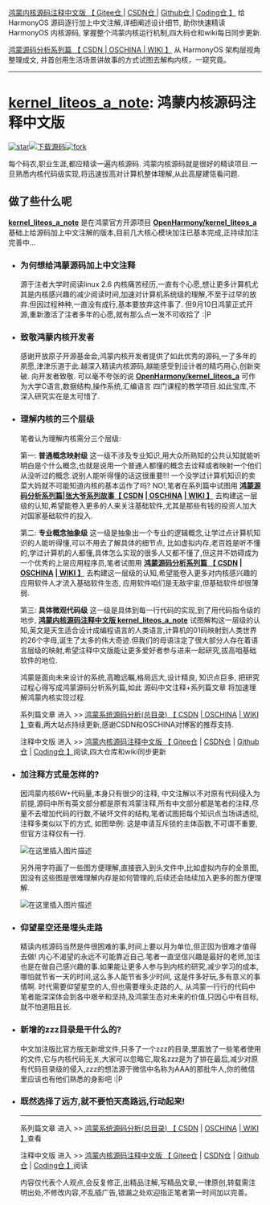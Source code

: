[鸿蒙内核源码注释中文版 【 Gitee仓 ](https://gitee.com/weharmony/kernel_liteos_a_note) | [ CSDN仓 ](https://codechina.csdn.net/kuangyufei/kernel_liteos_a_note) | [ Github仓 ](https://github.com/kuangyufei/kernel_liteos_a_note) | [ Coding仓 】](https://weharmony.coding.net/public/harmony/kernel_liteos_a_note/git/files) 给 HarmonyOS 源码逐行加上中文注解,详细阐述设计细节, 助你快速精读 HarmonyOS 内核源码, 掌握整个鸿蒙内核运行机制,四大码仓和wiki每日同步更新.

[鸿蒙源码分析系列篇 【 CSDN ](https://blog.csdn.net/kuangyufei/article/details/108727970) [| OSCHINA ](https://my.oschina.net/u/3751245/blog/4626852) [| WIKI 】](https://gitee.com/weharmony/kernel_liteos_a_note/wikis/pages) 从 HarmonyOS 架构层视角整理成文, 并首创用生活场景讲故事的方式试图去解构内核，一窥究竟。

---

# **[kernel\_liteos\_a_note](https://gitee.com/weharmony/kernel_liteos_a_note): 鸿蒙内核源码注释中文版**

[![star](https://gitee.com/weharmony/kernel_liteos_a_note/badge/star.svg?theme=dark)](https://gitee.com/weharmony/kernel_liteos_a_note)[![下载源码](https://gitee.com/oschina/git-osc/widgets/widget_3.svg)](https://gitee.com/weharmony/kernel_liteos_a_note)[![fork](https://gitee.com/weharmony/kernel_liteos_a_note/badge/fork.svg?theme=dark)](https://gitee.com/weharmony/kernel_liteos_a_note)

每个码农,职业生涯,都应精读一遍内核源码. 鸿蒙内核源码就是很好的精读项目.一旦熟悉内核代码级实现,将迅速拔高对计算机整体理解,从此高屋建瓴看问题.


## **做了些什么呢**

**[kernel\_liteos\_a_note](https://gitee.com/weharmony/kernel_liteos_a_note)** 是在鸿蒙官方开源项目 **[OpenHarmony/kernel\_liteos\_a](https://gitee.com/openharmony/kernel_liteos_a)** 基础上给源码加上中文注解的版本,目前几大核心模块加注已基本完成,正持续加注完善中...

-   ### **为何想给鸿蒙源码加上中文注释**
    
    源于注者大学时阅读linux 2.6 内核痛苦经历,一直有个心愿,想让更多计算机尤其是内核感兴趣的减少阅读时间,加速对计算机系统级的理解,不至于过早的放弃.但因过程种种,一直没有成行,基本要放弃这件事了. 但9月10日鸿蒙正式开源,重新激活了注者多年的心愿,就有那么点一发不可收拾了 :|P
    
-   ### **致敬鸿蒙内核开发者**
    
    感谢开放原子开源基金会,鸿蒙内核开发者提供了如此优秀的源码,一了多年的夙愿,津津乐道于此.越深入精读内核源码,越能感受到设计者的精巧用心,创新突破. 向开发者致敬. 可以毫不夸张的说 **[OpenHarmony/kernel\_liteos\_a](https://gitee.com/openharmony/kernel_liteos_a)** 可作为大学C语言,数据结构,操作系统,汇编语言 四门课程的教学项目.如此宝库,不深入研究实在是太可惜了.
    
-   ### **理解内核的三个层级**
    
    笔者认为理解内核需分三个层级:
    
    第一: **普通概念映射级** 这一级不涉及专业知识,用大众所熟知的公共认知就能听明白是个什么概念,也就是说用一个普通人都懂的概念去诠释或者映射一个他们从没听过的概念.说别人能听得懂的话这很重要!!! 一个没学过计算机知识的卖菜大妈就不可能知道内核的基本运作了吗? NO!,笔者在系列篇中试图用 **[鸿蒙源码分析系列篇|张大爷系列故事【 CSDN](https://blog.csdn.net/kuangyufei/article/details/108727970) [| OSCHINA](https://my.oschina.net/u/3751245/blog/4626852) [| WIKI 】](https://gitee.com/weharmony/kernel_liteos_a_note/wikis/pages)** 去构建这一层级的认知,希望能卷入更多的人来关注基础软件,尤其是那些有钱的投资人加大对国家基础软件的投入.
    
    第二: **专业概念抽象级** 这一级是抽象出一个专业的逻辑概念,让学过点计算机知识的人能听得懂,可以不用去了解具体的细节点, 比如虚拟内存,老百姓是听不懂的,学过计算机的人都懂,具体怎么实现的很多人又都不懂了,但这并不妨碍成为一个优秀的上层应用程序员,笔者试图用 **[鸿蒙源码分析系列篇 【 CSDN](https://blog.csdn.net/kuangyufei/article/details/108727970) [| OSCHINA](https://my.oschina.net/u/3751245/blog/4626852) [| WIKI 】](https://gitee.com/weharmony/kernel_liteos_a_note/wikis/pages)** 去构建这一层级的认知,希望能卷入更多对内核感兴趣的应用软件人才流入基础软件生态, 应用软件咱们是无敌宇宙,但基础软件却很薄弱.
    
    第三: **具体微观代码级** 这一级是具体到每一行代码的实现,到了用代码指令级的地步, **[鸿蒙内核源码注释中文版 kernel\_liteos\_a_note](https://gitee.com/weharmony/kernel_liteos_a_note)** 试图解构这一层级的认知,英文是天生适合设计成编程语言的人类语言,计算机的01码映射到人类世界的26个字母,诞生了太多的伟大奇迹.但我们的母语注定了很大部分人存在着语言层级的映射,希望注释中文版能让更多爱好者参与进来一起研究,拔高咱基础软件的地位.
    
    鸿蒙是面向未来设计的系统,高瞻远瞩,格局远大,设计精良, 知识点巨多, 把研究过程心得写成鸿蒙源码分析系列篇,如此 源码中文注释+系列篇文章 将加速理解鸿蒙内核实现过程.
    
    系列篇文章 进入 >\> [鸿蒙系统源码分析(总目录) 【 CSDN](https://blog.csdn.net/kuangyufei/article/details/108727970) [| OSCHINA](https://my.oschina.net/u/3751245/blog/4626852) [| WIKI 】](https://gitee.com/weharmony/kernel_liteos_a_note/wikis/pages)查看,两大站点持续更新,感谢CSDN和OSCHINA对博客的推荐支持.
    
    注释中文版 进入 >\> [鸿蒙内核源码注释中文版 【 Gitee仓](https://gitee.com/weharmony/kernel_liteos_a_note) | [CSDN仓](https://codechina.csdn.net/kuangyufei/kernel_liteos_a_note) | [Github仓](https://github.com/kuangyufei/kernel_liteos_a_note) | [Coding仓 】](https://weharmony.coding.net/public/harmony/kernel_liteos_a_note/git/files)阅读,四大仓库和wiki同步更新
    
-   ### **加注释方式是怎样的?**
    
    因鸿蒙内核6W+代码量,本身只有很少的注释, 中文注解以不对原有代码侵入为前提,源码中所有英文部分都是原有鸿蒙注释,所有中文部分都是笔者的注释,尽量不去增加代码的行数,不破坏文件的结构,笔者试图把每个知识点当场讲透彻,注释多类似以下的方式, 如图举例: 这是申请互斥锁的主体函数,不可谓不重要,但官方注释仅有一行.
    
    ![在这里插入图片描述](https://img-blog.csdnimg.cn/2020102821375267.png?x-oss-process=image/watermark,type_ZmFuZ3poZW5naGVpdGk,shadow_10,text_aHR0cHM6Ly9ibG9nLmNzZG4ubmV0L2t1YW5neXVmZWk=,size_16,color_FFFFFF,t_70#pic_center)
    
    另外用字符画了一些图方便理解,直接嵌入到头文件中,比如虚拟内存的全景图,因没有这些图是很难理解内存是如何管理的,后续还会陆续加入更多的图方便理解.
    
    ![在这里插入图片描述](https://img-blog.csdnimg.cn/20201028154344813.png?x-oss-process=image/watermark,type_ZmFuZ3poZW5naGVpdGk,shadow_10,text_aHR0cHM6Ly9ibG9nLmNzZG4ubmV0L2t1YW5neXVmZWk=,size_16,color_FFFFFF,t_70#pic_center)
    
-   ### **仰望星空还是埋头走路**
    
    精读内核源码当然是件很困难的事,时间上要以月为单位,但正因为很难才值得去做! 内心不渴望的永远不可能靠近自己.笔者一直坚信兴趣是最好的老师,加注也是在做自己感兴趣的事.如果能让更多人参与到内核的研究,减少学习的成本,哪怕就节省一天的时间,这么多人能节省多少时间, 这是件多好玩,多有意义的事情啊. 时代需要仰望星空的人,但也需要埋头走路的人, 从鸿蒙一行行的代码中笔者能深深体会到各中艰辛和坚持,及鸿蒙生态对未来的价值,只因心中有目标,就不怕道阻且长.
    
-   ### **新增的zzz目录是干什么的?**
    
    中文加注版比官方版无新增文件,只多了一个zzz的目录,里面放了一些笔者使用的文件,它与内核代码无关,大家可以忽略它,取名zzz是为了排在最后,减少对原有代码目录级的侵入,zzz的想法源于微信中名称为AAA的那批牛人,你的微信里应该也有他们熟悉的身影吧 :|P  
    
-   ### **既然选择了远方,就不要怕天高路远,行动起来!**

    ---

    系列篇文章 进入 >\> [鸿蒙系统源码分析(总目录) 【 CSDN](https://blog.csdn.net/kuangyufei/article/details/108727970) | [OSCHINA](https://my.oschina.net/u/3751245/blog/4626852) [| WIKI 】](https://gitee.com/weharmony/kernel_liteos_a_note/wikis/pages)查看
    
    注释中文版 进入 >\> [鸿蒙内核源码注释中文版 【 Gitee仓](https://gitee.com/weharmony/kernel_liteos_a_note) | [CSDN仓](https://codechina.csdn.net/kuangyufei/kernel_liteos_a_note) | [Github仓](https://github.com/kuangyufei/kernel_liteos_a_note) | [Coding仓 】](https://weharmony.coding.net/public/harmony/kernel_liteos_a_note/git/files)阅读
    
    内容仅代表个人观点,会反复修正,出精品注解,写精品文章,一律原创,转载需注明出处,不修改内容,不乱插广告,错漏之处欢迎指正笔者第一时间加以完善。